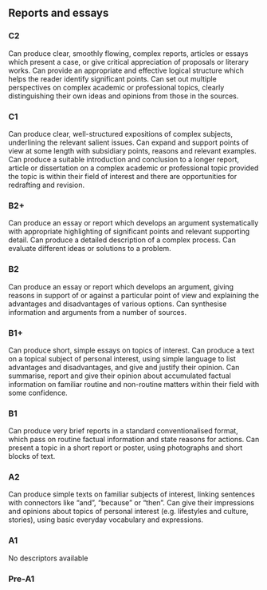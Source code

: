 ## Reports and essays
### C2
Can produce clear, smoothly flowing, complex reports, articles or essays which present a case, or give critical appreciation of proposals or literary works.
Can provide an appropriate and effective logical structure which helps the reader identify significant points.
Can set out multiple perspectives on complex academic or professional topics, clearly distinguishing their own ideas and opinions from those in the sources.
### C1
Can produce clear, well-structured expositions of complex subjects, underlining the relevant salient issues.
Can expand and support points of view at some length with subsidiary points, reasons and relevant examples.
Can produce a suitable introduction and conclusion to a longer report, article or dissertation on a complex academic or professional topic provided the topic is within their field of interest and there are opportunities for redrafting and revision.
### B2+
Can produce an essay or report which develops an argument systematically with appropriate highlighting of significant points and relevant supporting detail.
Can produce a detailed description of a complex process.
Can evaluate different ideas or solutions to a problem.
### B2
Can produce an essay or report which develops an argument, giving reasons in support of or against a particular point of view and explaining the advantages and disadvantages of various options.
Can synthesise information and arguments from a number of sources.
### B1+
Can produce short, simple essays on topics of interest.
Can produce a text on a topical subject of personal interest, using simple language to list advantages and disadvantages, and give and justify their opinion.
Can summarise, report and give their opinion about accumulated factual information on familiar routine and non-routine matters within their field with some confidence.
### B1
Can produce very brief reports in a standard conventionalised format, which pass on routine factual information and state reasons for actions.
Can present a topic in a short report or poster, using photographs and short blocks of text.
### A2
Can produce simple texts on familiar subjects of interest, linking sentences with connectors like “and”, “because” or “then”.
Can give their impressions and opinions about topics of personal interest (e.g. lifestyles and culture, stories), using basic everyday vocabulary and expressions.
### A1
No descriptors available
### Pre-A1